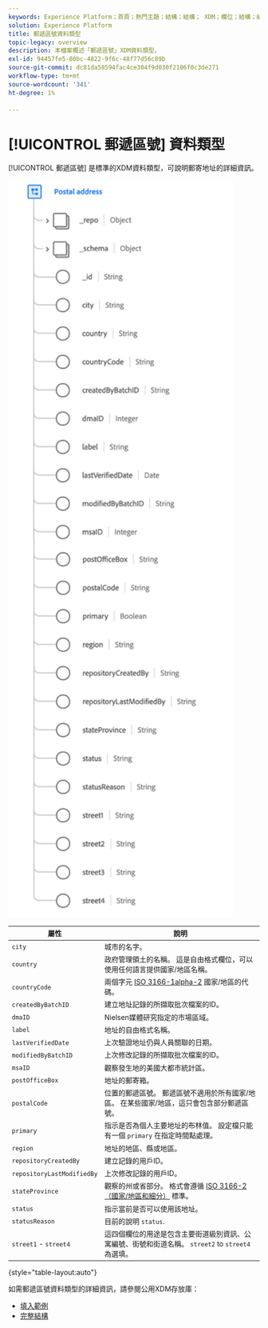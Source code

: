 ```yaml
---
keywords: Experience Platform；首頁；熱門主題；結構；結構； XDM；欄位；結構；結構；位址；xdm:address；資料類型；資料類型；
solution: Experience Platform
title: 郵遞區號資料類型
topic-legacy: overview
description: 本檔案概述「郵遞區號」XDM資料類型。
exl-id: 94457fe5-80bc-4822-9f6c-48f77d56c89b
source-git-commit: dc81da58594fac4ce304f9d030f2106f0c3de271
workflow-type: tm+mt
source-wordcount: '341'
ht-degree: 1%

---
```


# [!UICONTROL 郵遞區號] 資料類型

[!UICONTROL 郵遞區號] 是標準的XDM資料類型，可說明郵寄地址的詳細資訊。

<img src="../images/data-types/postal-address.png" width="450" /><br />

| 屬性 | 說明 |
| --- | --- |
| `city` | 城市的名字。 |
| `country` | 政府管理領土的名稱。 這是自由格式欄位，可以使用任何語言提供國家/地區名稱。 |
| `countryCode` | 兩個字元 <a href="https://datahub.io/core/country-list">ISO 3166-1alpha-2</a> 國家/地區的代碼。 |
| `createdByBatchID` | 建立地址記錄的所擷取批次檔案的ID。 |
| `dmaID` | Nielsen媒體研究指定的市場區域。 |
| `label` | 地址的自由格式名稱。 |
| `lastVerifiedDate` | 上次驗證地址仍與人員關聯的日期。 |
| `modifiedByBatchID` | 上次修改記錄的所擷取批次檔案的ID。 |
| `msaID` | 觀察發生地的美國大都市統計區。 |
| `postOfficeBox` | 地址的郵寄箱。 |
| `postalCode` | 位置的郵遞區號。 郵遞區號不適用於所有國家/地區。 在某些國家/地區，這只會包含部分郵遞區號。 |
| `primary` | 指示是否為個人主要地址的布林值。 設定檔只能有一個 `primary` 在指定時間點處理。 |
| `region` | 地址的地區、縣或地區。 |
| `repositoryCreatedBy` | 建立記錄的用戶ID。 |
| `repositoryLastModifiedBy` | 上次修改記錄的用戶ID。 |
| `stateProvince` | 觀察的州或省部分。 格式會遵循 [ISO 3166-2（國家/地區和細分）](https://www.unece.org/cefact/locode/subdivisions.html) 標準。 |
| `status` | 指示當前是否可以使用該地址。 |
| `statusReason` | 目前的說明 `status`. |
| `street1` - `street4` | 這四個欄位的用途是包含主要街道級別資訊、公寓編號、街號和街道名稱。 `street2` to `street4` 為選填。 |

{style=&quot;table-layout:auto&quot;}

如需郵遞區號資料類型的詳細資訊，請參閱公用XDM存放庫：

* [填入範例](https://github.com/adobe/xdm/blob/master/components/datatypes/demographic/address.example.1.json)
* [完整結構](https://github.com/adobe/xdm/blob/master/components/datatypes/demographic/address.schema.json)
